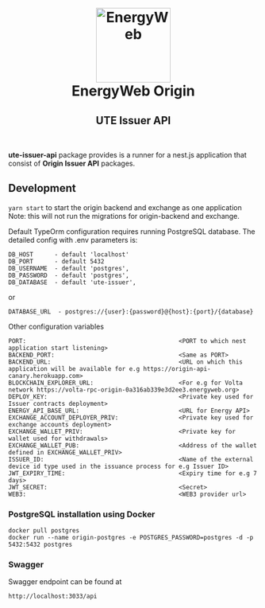 <h1 align="center">
  <br>
  <a href="https://www.energyweb.org/"><img src="https://www.energyweb.org/wp-content/uploads/2019/04/logo-brand.png" alt="EnergyWeb" width="150"></a>
  <br>
  EnergyWeb Origin
  <br>
  <h2 align="center">UTE Issuer API</h2>
  <br>
</h1>

**ute-issuer-api** package provides is a runner for a nest.js application that consist of **Origin Issuer API** packages.

## Development

`yarn start` to start the origin backend and exchange as one application Note: this will not run the migrations for origin-backend and exchange.

Default TypeOrm configuration requires running PostgreSQL database. The detailed config with .env parameters is:

```
DB_HOST      - default 'localhost'
DB_PORT      - default 5432
DB_USERNAME  - default 'postgres',
DB_PASSWORD  - default 'postgres',
DB_DATABASE  - default 'ute-issuer',
```

or

```
DATABASE_URL  - postgres://{user}:{password}@{host}:{port}/{database}
```

Other configuration variables

```
PORT:                                           <PORT to which nest application start listening>
BACKEND_PORT:                                   <Same as PORT>
BACKEND_URL:                                    <URL on which this application will be available for e.g https://origin-api-canary.herokuapp.com>
BLOCKCHAIN_EXPLORER_URL:                        <For e.g for Volta network https://volta-rpc-origin-0a316ab339e3d2ee3.energyweb.org>
DEPLOY_KEY:                                     <Private key used for Issuer contracts deployment>
ENERGY_API_BASE_URL:                            <URL for Energy API>
EXCHANGE_ACCOUNT_DEPLOYER_PRIV:                 <Private key used for exchange accounts deployment>
EXCHANGE_WALLET_PRIV:                           <Private key for wallet used for withdrawals>
EXCHANGE_WALLET_PUB:                            <Address of the wallet defined in EXCHANGE_WALLET_PRIV>
ISSUER_ID:                                      <Name of the external device id type used in the issuance process for e.g Issuer ID>
JWT_EXPIRY_TIME:                                <Expiry time for e.g 7 days>
JWT_SECRET:                                     <Secret>
WEB3:                                           <WEB3 provider url>
```

### PostgreSQL installation using Docker

```
docker pull postgres
docker run --name origin-postgres -e POSTGRES_PASSWORD=postgres -d -p 5432:5432 postgres
```

### Swagger

Swagger endpoint can be found at

`http://localhost:3033/api`
